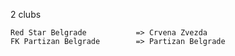 2 clubs

```
Red Star Belgrade           => Crvena Zvezda
FK Partizan Belgrade        => Partizan Belgrade
```

